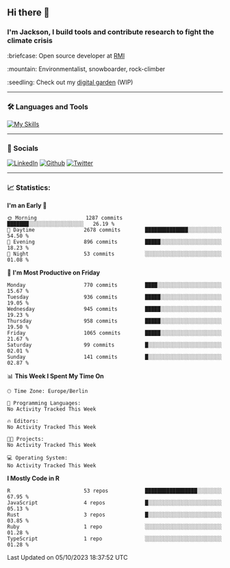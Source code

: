 ## Hi there :wave:
### I'm Jackson, I build tools and contribute research to fight the climate crisis
<p> :briefcase: Open source developer at <a href="https://rmi.org/" alt="RMI">RMI</a></p>
<p> :mountain: Environmentalist, snowboarder, rock-climber</p>
<p> :seedling: Check out my <a href="https://jdhoffa.github.io/" alt="digital garden">digital garden</a> (WIP) </p>

---

### :hammer_and_wrench: Languages and Tools

[![My Skills](https://skillicons.dev/icons?i=r,python,rust,js,html,css,postgresql,neovim,azure,docker,git&perline=6&theme=dark)](https://skillicons.dev)

---

### :iphone: Socials

[![LinkedIn](https://skillicons.dev/icons?i=linkedin&theme=dark)](https://www.linkedin.com/in/jackson-hoffart/) 
[![Github](https://skillicons.dev/icons?i=github&theme=dark)](https://github.com/jdhoffa) 
[![Twitter](https://skillicons.dev/icons?i=twitter&theme=dark)](https://twitter.com/jdhoffart) 

---

### :chart_with_upwards_trend: Statistics:

 
<!--START_SECTION:waka-->
**I'm an Early 🐤** 

```text
🌞 Morning                1287 commits        ███████░░░░░░░░░░░░░░░░░░   26.19 % 
🌆 Daytime                2678 commits        ██████████████░░░░░░░░░░░   54.50 % 
🌃 Evening                896 commits         █████░░░░░░░░░░░░░░░░░░░░   18.23 % 
🌙 Night                  53 commits          ░░░░░░░░░░░░░░░░░░░░░░░░░   01.08 % 
```
📅 **I'm Most Productive on Friday** 

```text
Monday                   770 commits         ████░░░░░░░░░░░░░░░░░░░░░   15.67 % 
Tuesday                  936 commits         █████░░░░░░░░░░░░░░░░░░░░   19.05 % 
Wednesday                945 commits         █████░░░░░░░░░░░░░░░░░░░░   19.23 % 
Thursday                 958 commits         █████░░░░░░░░░░░░░░░░░░░░   19.50 % 
Friday                   1065 commits        █████░░░░░░░░░░░░░░░░░░░░   21.67 % 
Saturday                 99 commits          █░░░░░░░░░░░░░░░░░░░░░░░░   02.01 % 
Sunday                   141 commits         █░░░░░░░░░░░░░░░░░░░░░░░░   02.87 % 
```


📊 **This Week I Spent My Time On** 

```text
🕑︎ Time Zone: Europe/Berlin

💬 Programming Languages: 
No Activity Tracked This Week

🔥 Editors: 
No Activity Tracked This Week

🐱‍💻 Projects: 
No Activity Tracked This Week

💻 Operating System: 
No Activity Tracked This Week
```

**I Mostly Code in R** 

```text
R                        53 repos            █████████████████░░░░░░░░   67.95 % 
JavaScript               4 repos             █░░░░░░░░░░░░░░░░░░░░░░░░   05.13 % 
Rust                     3 repos             █░░░░░░░░░░░░░░░░░░░░░░░░   03.85 % 
Ruby                     1 repo              ░░░░░░░░░░░░░░░░░░░░░░░░░   01.28 % 
TypeScript               1 repo              ░░░░░░░░░░░░░░░░░░░░░░░░░   01.28 % 
```




 Last Updated on 05/10/2023 18:37:52 UTC
<!--END_SECTION:waka-->
